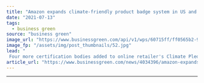 ```yaml
---
title: "Amazon expands climate-friendly product badge system in US and Europe"
date: "2021-07-13"
tags: 
  - business green
source: "business green"
image_url: "https://www.businessgreen.com/api/v1/wps/60715ff/ff0565b2-9da1-4afe-b813-6391fcce6b64/7/Amazon-parcel-185x114.jpg"
image_fp: "/assets/img/post_thumbnails/52.jpg"
lead: "
 Four more certification bodies added to online retailer's Climate Pledge Friendly scheme covering chemicals, organic items, animal welfare and human health ..."
article_url: "https://www.businessgreen.com/news/4034396/amazon-expands-climate-friendly-product-badge-us-europe"
---
```


---
